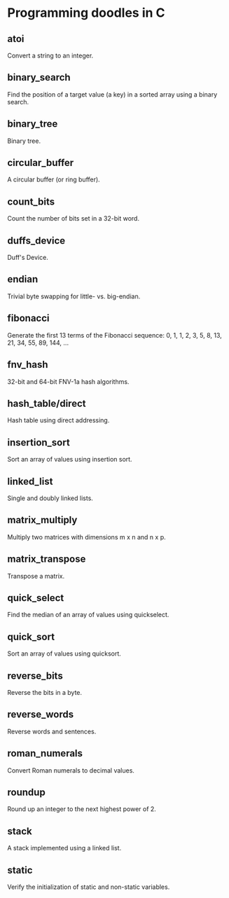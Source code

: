 # Programming doodles in C

## atoi
Convert a string to an integer.

## binary_search
Find the position of a target value (a key) in a sorted array using a binary search.

## binary_tree
Binary tree.

## circular_buffer
A circular buffer (or ring buffer).

## count_bits
Count the number of bits set in a 32-bit word.

## duffs_device
Duff's Device.

## endian
Trivial byte swapping for little- vs. big-endian.

## fibonacci
Generate the first 13 terms of the Fibonacci sequence:
    0, 1, 1, 2, 3, 5, 8, 13, 21, 34, 55, 89, 144, ...

## fnv_hash
32-bit and 64-bit FNV-1a hash algorithms.

## hash_table/direct
Hash table using direct addressing.

## insertion_sort
Sort an array of values using insertion sort.

## linked_list
Single and doubly linked lists.

## matrix_multiply
Multiply two matrices with dimensions m x n and n x p.

## matrix_transpose
Transpose a matrix.

## quick_select
Find the median of an array of values using quickselect.

## quick_sort
Sort an array of values using quicksort.

## reverse_bits
Reverse the bits in a byte.

## reverse_words
Reverse words and sentences.

## roman_numerals
Convert Roman numerals to decimal values.

## roundup
Round up an integer to the next highest power of 2.

## stack
A stack implemented using a linked list.

## static
Verify the initialization of static and non-static variables.
